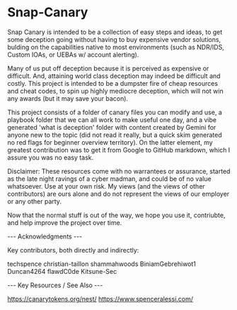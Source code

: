 # Snap-Canary

Snap Canary is intended to be a collection of easy steps and ideas, to get some deception going without having to buy expensive vendor solutions, bulding on the capabilities native to most environments (such as NDR/IDS, Custom IOAs, or UEBAs w/ account alerting). 

Many of us put off deception because it is perceived as expensive or difficult.  And, attaining world class deception may indeed be difficult and costly.  This project is intended to be a dumpster fire of cheap resources and cheat codes, to spin up highly mediocre deception, which will not win any awards (but it may save your bacon).  

This project consists of a folder of canary files you can modify and use, a playbook folder that we can all work to make useful one day, and a vibe generated 'what is deception' folder with content created by Gemini for anyone new to the topic (did not read it really, but a quick skim generated no red flags for beginner overview territory).  On the latter element, my greatest contribution was to get it from Google to GitHub markdown, which I assure you was no easy task. 

Disclaimer: These resources come with no warrantees or assurance, started as the late night ravings of a cyber madman, and could be of no value whatsoever.  Use at your own risk. My views (and the views of other contributors) are ours alone and do not represent the views of our employer or any other party.  

Now that the normal stuff is out of the way, we hope you use it, contriubte, and help improve the project over time.

--- Acknowledgments ---

Key contributors, both directly and indirectly: 

techspence 
christian-taillon 
shammahwoods 
BiniamGebrehiwot1 
Duncan4264 
flawdC0de 
Kitsune-Sec 

--- Key Resources / See Also ---

https://canarytokens.org/nest/
https://www.spenceralessi.com/
